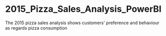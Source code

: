 # 2015_Pizza_Sales_Analysis_PowerBI
The 2015 pizza sales analysis shows customers' preference and behaviour as regards pizza consumption

